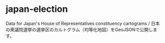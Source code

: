 # japan-election
Data for Japan's House of Representatives constituency cartograms / 日本の衆議院選挙の選挙区のカルトグラム（均等化地図）をGeoJSONで公開します。
